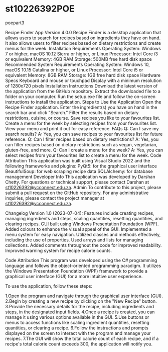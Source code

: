 # st10226392POE
poepart3

Recipe Finder App
Version 4.0.0
Recipe Finder is a desktop application that allows users to search for recipes based on ingredients they have on hand. It also allows users to filter recipes based on dietary restrictions and create menus for the week.
Installation Requirements
Operating System: Windows 7 or higher, macOS 10.12 Sierra or higher, or Linux
Processor: Intel Core i3 or equivalent
Memory: 4GB RAM
Storage: 500MB free hard disk space
Recommended System Requirements
Operating System: Windows 10, macOS 10.15 Catalina or higher, or Linux
Processor: Intel Core i5 or equivalent
Memory: 8GB RAM
Storage: 1GB free hard disk space
Hardware Specs
Keyboard and mouse or touchpad
Display with a minimum resolution of 1280x720 pixels
Installation Instructions
Download the latest version of the application from the GitHub repository.
Extract the downloaded file to a folder on your computer.
Run the setup.exe file and follow the on-screen instructions to install the application.
Steps to Use the Application
Open the Recipe Finder application.
Enter the ingredient(s) you have on hand in the search bar and click "Search."
Filter the results based on dietary restrictions, cuisine, or course.
Save recipes you like to your favourites list.
Create a menu for the week by selecting recipes from your favourites list.
View your menu and print it out for easy reference.
FAQs
Q: Can I save my search results? A: Yes, you can save recipes to your favourites list for future reference.
Q: Can I filter recipes based on dietary restrictions? A: Yes, you can filter recipes based on dietary restrictions such as vegan, vegetarian, gluten-free, and more.
Q: Can I create a menu for the week? A: Yes, you can select recipes from your favourites list to create a menu for the week.
Code Attribution
This application was built using Visual Studio 2022 and the following frameworks and plugins:
PyQt5: for the graphical user interface
BeautifulSoup: for web scraping recipe data
SQLAlchemy: for database management
Developer Info
This application was developed by Darshan Chetty. For questions or technical support, please contact Darshan at st10226392@vcconnect.edu.za.
Admin
To contribute to this project, please submit a pull request on the GitHub repository. For any administrative inquiries, please contact the project manager at st10226392@vcconnect.edu.za.

Changelog
Version 1.0 (2023-07-04):
Features include creating recipes, managing ingredients and steps, scaling quantities, resetting quantities, and clearing recipes.
GUI built using Windows Presentation Foundation (WPF).
Added colours to enhance the visual appeal of the GUI.
Implemented a menu system for easy navigation.
Utilized classes and methods effectively, including the use of properties.
Used arrays and lists for managing collections.
Added comments throughout the code for improved readability.
Improved warning system for recipe calorie counts.

Code Attribution
This program was developed using the C# programming language and follows the object-oriented programming paradigm. It utilizes the Windows Presentation Foundation (WPF) framework to provide a graphical user interface (GUI) for a more intuitive user experience.

To use the application, follow these steps:

1.Open the program and navigate through the graphical user interface (GUI).
2.Begin by creating a new recipe by clicking on the "New Recipe" button.
3.Provide the necessary details for the recipe, including ingredients and steps, in the designated input fields.
4.Once a recipe is created, you can manage it using various options available in the GUI.
5.Use buttons or menus to access functions like scaling ingredient quantities, resetting quantities, or clearing a recipe.
6.Follow the instructions and prompts displayed on the screen to interact with the program and manage your recipes.
7.The GUI will show the total calorie count of each recipe, and if a recipe's total calorie count exceeds 300, the application will notify you.

